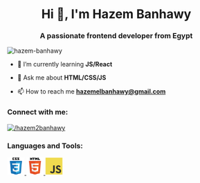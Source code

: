 <h1 align="center">Hi 👋, I'm Hazem Banhawy</h1>
<h3 align="center">A passionate frontend developer from Egypt</h3>

<p align="left"> <img src="https://komarev.com/ghpvc/?username=hazem-banhawy&label=Profile%20views&color=0e75b6&style=flat" alt="hazem-banhawy" /> </p>

- 🌱 I’m currently learning **JS/React**

- 💬 Ask me about **HTML/CSS/JS**

- 📫 How to reach me **hazemelbanhawy@gmail.com**

<h3 align="left">Connect with me:</h3>
<p align="left">
<a href="https://fb.com//hazem2banhawy" target="blank"><img align="center" src="https://raw.githubusercontent.com/rahuldkjain/github-profile-readme-generator/master/src/images/icons/Social/facebook.svg" alt="/hazem2banhawy" height="30" width="40" /></a>
</p>

<h3 align="left">Languages and Tools:</h3>
<p align="left"> <a href="https://www.w3schools.com/css/" target="_blank" rel="noreferrer"> <img src="https://raw.githubusercontent.com/devicons/devicon/master/icons/css3/css3-original-wordmark.svg" alt="css3" width="40" height="40"/> </a> <a href="https://www.w3.org/html/" target="_blank" rel="noreferrer"> <img src="https://raw.githubusercontent.com/devicons/devicon/master/icons/html5/html5-original-wordmark.svg" alt="html5" width="40" height="40"/> </a> <a href="https://developer.mozilla.org/en-US/docs/Web/JavaScript" target="_blank" rel="noreferrer"> <img src="https://raw.githubusercontent.com/devicons/devicon/master/icons/javascript/javascript-original.svg" alt="javascript" width="40" height="40"/> </a> </p>
